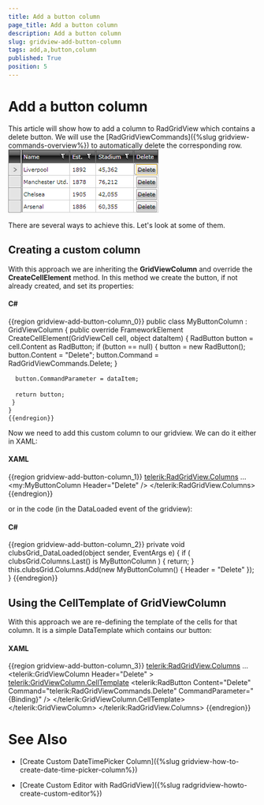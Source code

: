 ```yaml
---
title: Add a button column
page_title: Add a button column
description: Add a button column
slug: gridview-add-button-column
tags: add,a,button,column
published: True
position: 5
---
```


# Add a button column



This article will show how to add a column to RadGridView which contains a delete button. We will use the [RadGridViewCommands]({%slug gridview-commands-overview%}) to automatically delete the corresponding row.![](images/delete_column_gridview.png)

There are several ways to achieve this. Let's look at some of them.

## Creating a custom column

With this approach we are inheriting the __GridViewColumn__ and override the __CreateCellElement__ method. In this method we create the button, if not already created, and set its properties:

#### __C#__

{{region gridview-add-button-column_0}}
	public class MyButtonColumn : GridViewColumn
	{
	 public override FrameworkElement CreateCellElement(GridViewCell cell, object dataItem)
	 {
	  RadButton button = cell.Content as RadButton;
	  if (button == null)
	  {
	   button = new RadButton();
	   button.Content = "Delete";
	   button.Command = RadGridViewCommands.Delete;
	  }
	
	  button.CommandParameter = dataItem;
	
	  return button;
	 }
	}
	{{endregion}}



Now we need to add this custom column to our gridview. We can do it either in XAML:

#### __XAML__

{{region gridview-add-button-column_1}}
	<telerik:RadGridView.Columns>
	    ...
	    <my:MyButtonColumn Header="Delete" />
	</telerik:RadGridView.Columns>
	{{endregion}}



or in the code (in the DataLoaded event of the gridview):

#### __C#__

{{region gridview-add-button-column_2}}
	private void clubsGrid_DataLoaded(object sender, EventArgs e)
	{
	 if ( clubsGrid.Columns.Last<GridViewColumn>() is MyButtonColumn )
	 {
	  return;
	 }
	 this.clubsGrid.Columns.Add(new MyButtonColumn() 
	 { 
	  Header = "Delete"
	 });
	}
	{{endregion}}



## Using the CellTemplate of GridViewColumn

With this approach we are re-defining the template of the cells for that column. It is a simple DataTemplate which contains our button:

#### __XAML__

{{region gridview-add-button-column_3}}
	<telerik:RadGridView.Columns>
	    ...
	    <telerik:GridViewColumn Header="Delete" >
	        <telerik:GridViewColumn.CellTemplate>
	            <DataTemplate>
	                <telerik:RadButton Content="Delete" 
	                                    Command="telerik:RadGridViewCommands.Delete"
	                                    CommandParameter="{Binding}" />
	            </DataTemplate>
	        </telerik:GridViewColumn.CellTemplate>
	    </telerik:GridViewColumn>
	</telerik:RadGridView.Columns>
	{{endregion}}



# See Also

 * [Create Custom DateTimePicker Column]({%slug gridview-how-to-create-date-time-picker-column%})

 * [Create Custom Editor with RadGridView]({%slug radgridview-howto-create-custom-editor%})
